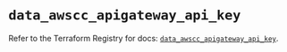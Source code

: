 # `data_awscc_apigateway_api_key`

Refer to the Terraform Registry for docs: [`data_awscc_apigateway_api_key`](https://registry.terraform.io/providers/hashicorp/awscc/0.70.0/docs/data-sources/apigateway_api_key).
